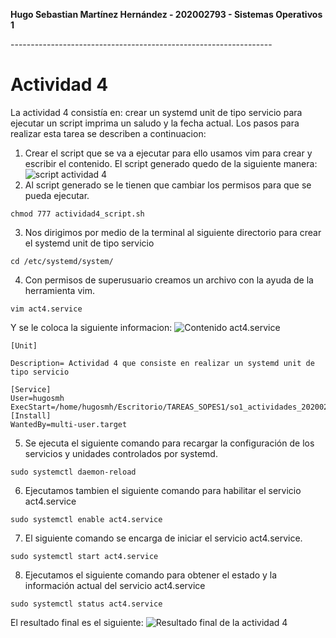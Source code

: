 ﻿**Hugo Sebastian Martínez Hernández -
202002793 -
Sistemas Operativos 1**

--\---------------------------------------------------------------
# Actividad 4
La actividad 4 consistía en: crear un systemd unit de tipo servicio para ejecutar un script imprima un saludo y la fecha actual. Los pasos para realizar esta tarea se describen a continuacion:

1. Crear el script que se va a ejecutar para ello usamos vim para crear y escribir el contenido. El script generado quedo de la siguiente manera:
![script actividad 4](https://media.discordapp.net/attachments/764502305009303622/1146444341443833957/image.png?width=745&height=426)
2. Al script generado se le tienen que cambiar los permisos para que se pueda ejecutar.
```
chmod 777 actividad4_script.sh
```
3. Nos dirigimos por medio de la terminal al siguiente directorio para crear el systemd unit de tipo servicio
```
cd /etc/systemd/system/
```
4. Con permisos de superusuario creamos un archivo con la ayuda de la herramienta vim.
```
vim act4.service
```
Y se le coloca la siguiente informacion:
![Contenido act4.service](https://media.discordapp.net/attachments/764502305009303622/1146463754461122570/imagen.png?width=745&height=426)

    [Unit]
    
    Description= Actividad 4 que consiste en realizar un systemd unit de tipo servicio
    
    [Service]
    User=hugosmh
    ExecStart=/home/hugosmh/Escritorio/TAREAS_SOPES1/so1_actividades_202002793/actividad4/actividad4_script.sh
    [Install]
    WantedBy=multi-user.target


5. Se ejecuta el siguiente comando para recargar la configuración de los servicios y unidades controlados por systemd.

```
sudo systemctl daemon-reload  
```

6. Ejecutamos tambien el siguiente comando para habilitar el servicio act4.service
```
sudo systemctl enable act4.service
```
7. El siguiente comando se encarga de iniciar el servicio act4.service.
```
sudo systemctl start act4.service 
```
8. Ejecutamos el siguiente comando para obtener el estado y la información actual del servicio act4.service
```
sudo systemctl status act4.service
```

El resultado final es el siguiente:
![Resultado final de la actividad 4](https://media.discordapp.net/attachments/764502305009303622/1146466351377043477/imagen.png?width=745&height=426)
